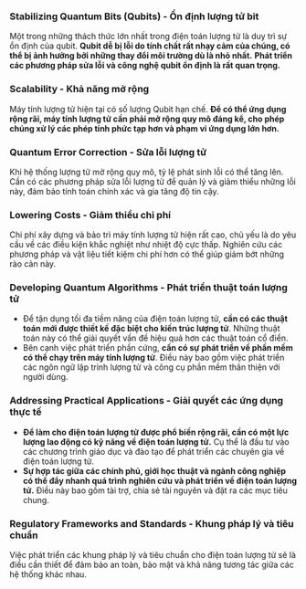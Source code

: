 ### Stabilizing Quantum Bits (Qubits) - Ổn định lượng tử bit
Một trong những thách thức lớn nhất trong điện toán lượng tử là duy trì sự ổn định của qubit. **Qubit dễ bị lỗi do tính chất rất nhạy cảm của chúng, có thể bị ảnh hưởng bởi những thay đổi môi trường dù là nhỏ nhất.** **Phát triển các phương pháp sửa lỗi và công nghệ qubit ổn định là rất quan trọng.**

### Scalability - Khả năng mở rộng 
Máy tính lượng tử hiện tại có số lượng Qubit hạn chế. **Để có thể ứng dụng rộng rãi, máy tính lượng tử cần phải mở rộng quy mô đáng kể, cho phép chúng xử lý các phép tính phức tạp hơn và phạm vi ứng dụng lớn hơn.**

### Quantum Error Correction - Sửa lỗi lượng tử
Khi hệ thống lượng tử mở rộng quy mô, tỷ lệ phát sinh lỗi có thể tăng lên. Cần có các phương pháp sửa lỗi lượng tử để quản lý và giảm thiểu những lỗi này, đảm bảo tính toán chính xác và gia tăng độ tin cậy.

### Lowering Costs - Giảm thiểu chi phí
Chi phí xây dựng và bảo trì máy tính lượng tử hiện rất cao, chủ yếu là do yêu cầu về các điều kiện khắc nghiệt như nhiệt độ cực thấp. Nghiên cứu các phương pháp và vật liệu tiết kiệm chi phí hơn có thể giúp giảm bớt những rào cản này.

### Developing Quantum Algorithms - Phát triển thuật toán lượng tử
- Để tận dụng tối đa tiềm năng của điện toán lượng tử, **cần có các thuật toán mới được thiết kế đặc biệt cho kiến ​​trúc lượng tử**. Những thuật toán này có thể giải quyết vấn đề hiệu quả hơn các thuật toán cổ điển. 
- Bên cạnh việc phát triển phần cứng, **cần có sự phát triển về phần mềm có thể chạy trên máy tính lượng tử**. Điều này bao gồm việc phát triển các ngôn ngữ lập trình lượng tử và công cụ phần mềm thân thiện với người dùng.

### Addressing Practical Applications - Giải quyết các ứng dụng thực tế
- **Để làm cho điện toán lượng tử được phổ biến rộng rãi, cần có một lực lượng lao động có kỹ năng về điện toán lượng tử.** Cụ thể là đầu tư vào các chương trình giáo dục và đào tạo để phát triển các chuyên gia về điện toán lượng tử.
- **Sự hợp tác giữa các chính phủ, giới học thuật và ngành công nghiệp có thể đẩy nhanh quá trình nghiên cứu và phát triển về điện toán lượng tử.** Điều này bao gồm tài trợ, chia sẻ tài nguyên và đặt ra các mục tiêu chung.

### Regulatory Frameworks and Standards - Khung pháp lý và tiêu chuẩn
Việc phát triển các khung pháp lý và tiêu chuẩn cho điện toán lượng tử sẽ là điều cần thiết để đảm bảo an toàn, bảo mật và khả năng tương tác giữa các hệ thống khác nhau.